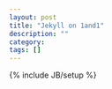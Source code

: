 ```yaml
---
layout: post
title: "Jekyll on 1and1"
description: ""
category: 
tags: []
---
```

{% include JB/setup %}

